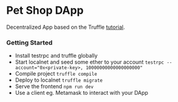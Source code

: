 # Pet Shop DApp

Decentralized App based on the Truffle [tutorial](http://truffleframework.com/tutorials/pet-shop).

### Getting Started
- Install testrpc and truffle globally
- Start localnet and seed some ether to your account `testrpc --account="0x<private-key>, 10000000000000000000"`
- Compile project `truffle compile`
- Deploy to localnet `truffle migrate`
- Serve the frontend `npm run dev`
- Use a client eg. Metamask to interact with your DApp